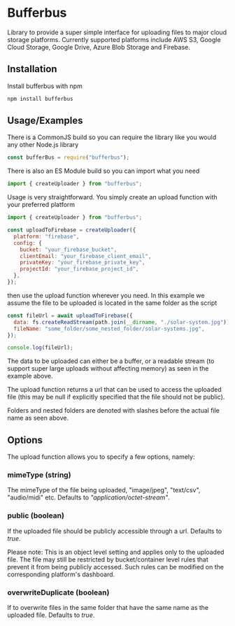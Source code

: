 # Bufferbus

Library to provide a super simple interface for uploading files to major cloud storage platforms. Currently supported platforms include AWS S3, Google Cloud Storage, Google Drive, Azure Blob Storage and Firebase.

## Installation

Install bufferbus with npm

```bash
npm install bufferbus
```

## Usage/Examples

There is a CommonJS build so you can require the library like you would any other Node.js library

```javascript
const bufferBus = require("bufferbus");
```

There is also an ES Module build so you can import what you need

```javascript
import { createUploader } from "bufferbus";
```

Usage is very straightforward. You simply create an upload function with your preferred platform

```javascript
import { createUploader } from "bufferbus";

const uploadToFirebase = createUploader({
  platform: "firebase",
  config: {
    bucket: "your_firebase_bucket",
    clientEmail: "your_firebase_client_email",
    privateKey: "your_firebase_private_key",
    projectId: "your_firebase_project_id",
  },
});
```

then use the upload function wherever you need. In this example we assume the file to be uploaded is located in the same folder as the script

```javascript
const fileUrl = await uploadToFirebase({
  data: fs.createReadStream(path.join(__dirname, "./solar-system.jpg")),
  fileName: "some_folder/some_nested_folder/solar-systems.jpg",
});

console.log(fileUrl);
```

The data to be uploaded can either be a buffer, or a readable stream (to support super large uploads without affecting memory) as seen in the example above.

The upload function returns a url that can be used to access the uploaded file (this may be null if explicitly specified that the file should not be public).

Folders and nested folders are denoted with slashes before the actual file name as seen above.

## Options

The upload function allows you to specify a few options, namely:

### mimeType (string)

The mimeType of the file being uploaded, "image/jpeg", "text/csv", "audio/midi" etc. Defaults to _"application/octet-stream"_.

### public (boolean)

If the uploaded file should be publicly accessible through a url. Defaults to _true_.

Please note: This is an object level setting and applies only to the uploaded file. The file may still be restricted by bucket/container level rules that prevent it from being publicly accessed. Such rules can be modified on the corresponding platform's dashboard.

### overwriteDuplicate (boolean)

If to overwrite files in the same folder that have the same name as the uploaded file. Defaults to _true_.
